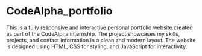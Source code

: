 # CodeAlpha_portfolio
This is a fully responsive and interactive personal portfolio website created as part of the CodeAlpha internship. The project showcases my skills, projects, and contact information in a clean and modern layout. The website is designed using HTML, CSS for styling, and JavaScript for interactivity.
